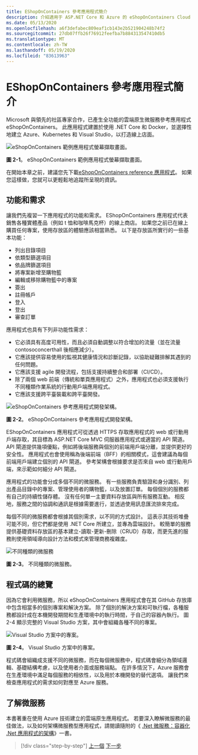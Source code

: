 ```yaml
---
title: EShopOnContainers 參考應用程式簡介
description: 介紹適用于 ASP.NET Core 和 Azure 的 eShopOnContainers Cloud Native 微服務 Reference 應用程式。
ms.date: 05/13/2020
ms.openlocfilehash: a6f3defabec809eaf1cb143e2b521904248b74f2
ms.sourcegitcommit: 27db07ffb26f76912feefba7b884313547410db5
ms.translationtype: MT
ms.contentlocale: zh-TW
ms.lasthandoff: 05/19/2020
ms.locfileid: "83613963"
---
```

# <a name="introducing-eshoponcontainers-reference-app"></a>EShopOnContainers 參考應用程式簡介

Microsoft 與領先的社區專家合作，已產生全功能的雲端原生微服務參考應用程式 eShopOnContainers。 此應用程式建置於使用 .NET Core 和 Docker，並選擇性地建立 Azure、Kubernetes 和 Visual Studio，以打造線上店面。

![eShopOnContainers 範例應用程式螢幕擷取畫面。](./media/eshoponcontainers-sample-app-screenshot.png)

**圖 2-1**。 eShopOnContainers 範例應用程式螢幕擷取畫面。

在開始本章之前，建議您先下載[eShopOnContainers reference 應用程式](https://github.com/dotnet-architecture/eShopOnContainers)。 如果您這樣做，您就可以更輕鬆地追蹤所呈現的資訊。

## <a name="features-and-requirements"></a>功能和需求

讓我們先複習一下應用程式的功能和需求。 EShopOnContainers 應用程式代表銷售各種實體產品（例如 t 恤和咖啡馬克杯）的線上商店。 如果您之前已在線上購買任何專案，使用存放區的體驗應該相當熟悉。 以下是存放區所實行的一些基本功能：

- 列出目錄項目
- 依類型篩選項目
- 依品牌篩選項目
- 將專案新增至購物籃
- 編輯或移除購物籃中的專案
- 簽出
- 註冊帳戶
- 登入
- 登出
- 審查訂單

應用程式也具有下列非功能性需求：

- 它必須具有高度可用性，而且必須自動調整以符合增加的流量（並在流量 contosoconcerthall 後相應減少）。
- 它應該提供容易使用的監視其健康情況和診斷記錄，以協助疑難排解其遇到的任何問題。
- 它應該支援 agile 開發流程，包括支援持續整合和部署（CI/CD）。
- 除了兩個 web 前端（傳統和單頁應用程式）之外，應用程式也必須支援執行不同種類作業系統的行動用戶端應用程式。
- 它應該支援跨平臺裝載和跨平臺開發。

![eShopOnContainers 參考應用程式開發架構。](./media/eshoponcontainers-development-architecture.png)

**圖 2-2**。 eShopOnContainers 參考應用程式開發架構。

EShopOnContainers 應用程式可從透過 HTTPS 存取應用程式的 web 或行動用戶端存取，其目標為 ASP.NET Core MVC 伺服器應用程式或適當的 API 閘道。 API 閘道提供幾項優點，例如將後端服務與個別的前端用戶端分離，並提供更好的安全性。 應用程式也會使用稱為後端前端（BFF）的相關模式，這會建議為每個前端用戶端建立個別的 API 閘道。 參考架構會根據要求是否來自 web 或行動用戶端，來示範如何細分 API 閘道。

應用程式的功能會分成多個不同的微服務。 有一些服務負責驗證和身分識別、列出產品目錄中的專案、管理使用者的購物籃，以及放置訂單。 每個個別的服務都有自己的持續性儲存體。 沒有任何單一主要資料存放區與所有服務互動。 相反地，服務之間的協調和通訊是根據需要進行，並透過使用訊息匯流排來完成。

每個不同的微服務都會根據其個別需求，以不同的方式設計。 這表示其技術堆疊可能不同，但它們都是使用 .NET Core 所建立，並專為雲端設計。 較簡單的服務提供基礎資料存放區的基本建立-讀取-更新-刪除（CRUD）存取，而更先進的服務則使用領域導向設計方法和模式來管理商務複雜度。

![不同種類的微服務](./media/different-kinds-of-microservices.png)

**圖 2-3**。 不同種類的微服務。

## <a name="overview-of-the-code"></a>程式碼的總覽

因為它會利用微服務，所以 eShopOnContainers 應用程式會在其 GitHub 存放庫中包含相當多的個別專案和解決方案。 除了個別的解決方案和可執行檔，各種服務都設計成在本機開發期間和生產環境中的執行時間，于自己的容器內執行。 圖2-4 顯示完整的 Visual Studio 方案，其中會組織各種不同的專案。

![Visual Studio 方案中的專案。](./media/projects-in-visual-studio-solution.png)

**圖 2-4**。 Visual Studio 方案中的專案。

程式碼會組織成支援不同的微服務，而在每個微服務中，程式碼會細分為領域邏輯、基礎結構考慮，以及使用者介面或服務端點。 在許多情況下，Azure 服務會在生產環境中滿足每個服務的相依性，以及用於本機開發的替代選項。 讓我們來檢查應用程式的需求如何對應至 Azure 服務。

## <a name="understanding-microservices"></a>了解微服務

本書著重在使用 Azure 技術建立的雲端原生應用程式。 若要深入瞭解微服務的最佳做法，以及如何架構微服務型應用程式，請閱讀隨附的《 [.Net 微服務：容器化 .Net 應用程式的架構](https://dotnet.microsoft.com/download/thank-you/microservices-architecture-ebook)》一書。

>[!div class="step-by-step"]
>[上一個](candidate-apps.md) 
>[下一步](map-eshoponcontainers-azure-services.md)
